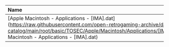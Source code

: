 |Name|Size|
|:---|---:|
|[Apple Macintosh - Applications - [IMA].dat](https://raw.githubusercontent.com/open-retrogaming-archive/dat-catalog/main/root/basic/TOSEC/Apple/Macintosh/Applications/[IMA]/Apple Macintosh - Applications - [IMA].dat)|973|
